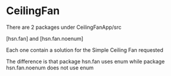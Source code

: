 # CeilingFan

There are 2 packages under CeilingFanApp/src

[hsn.fan]
and
[hsn.fan.noenum]

Each one contain a solution for the Simple Ceiling Fan requested

The difference is that package hsn.fan uses enum while package hsn.fan.noenum does not use enum


